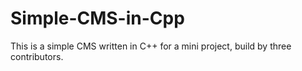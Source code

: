# Simple-CMS-in-Cpp
This is a simple CMS written in C++ for a mini project, build by three contributors.
